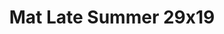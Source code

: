 ---
layout: product
title: "Mat Late Summer 29x19"
price: "2200" 
desc: "Travnate podloge"
img_path: "/assets/img/F713.webp"
brand: "ModelScene"
available: false
special_offer: false
new: false
soon: false
cat: "080000"
subcat: "080300"
subsubcat: "0N/A"
sifra: "F713"
popular: false
spec: false
---